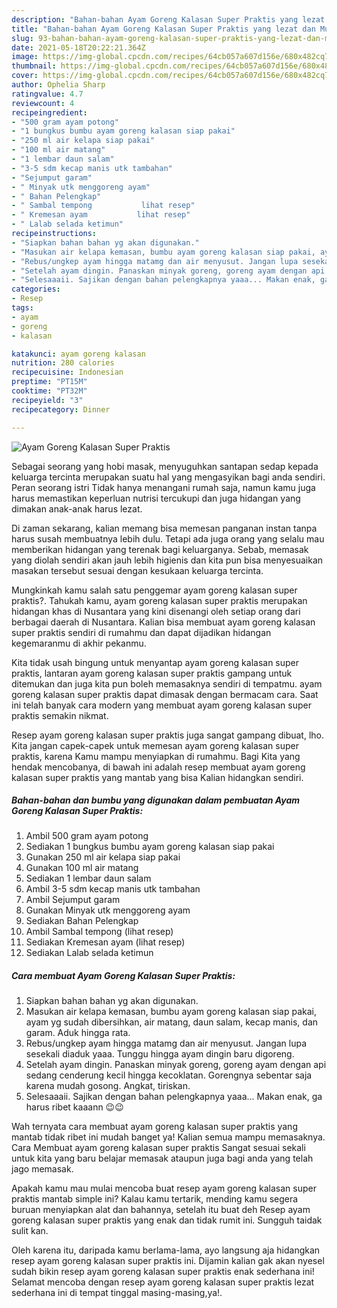 ```yaml
---
description: "Bahan-bahan Ayam Goreng Kalasan Super Praktis yang lezat dan Mudah Dibuat"
title: "Bahan-bahan Ayam Goreng Kalasan Super Praktis yang lezat dan Mudah Dibuat"
slug: 93-bahan-bahan-ayam-goreng-kalasan-super-praktis-yang-lezat-dan-mudah-dibuat
date: 2021-05-18T20:22:21.364Z
image: https://img-global.cpcdn.com/recipes/64cb057a607d156e/680x482cq70/ayam-goreng-kalasan-super-praktis-foto-resep-utama.jpg
thumbnail: https://img-global.cpcdn.com/recipes/64cb057a607d156e/680x482cq70/ayam-goreng-kalasan-super-praktis-foto-resep-utama.jpg
cover: https://img-global.cpcdn.com/recipes/64cb057a607d156e/680x482cq70/ayam-goreng-kalasan-super-praktis-foto-resep-utama.jpg
author: Ophelia Sharp
ratingvalue: 4.7
reviewcount: 4
recipeingredient:
- "500 gram ayam potong"
- "1 bungkus bumbu ayam goreng kalasan siap pakai"
- "250 ml air kelapa siap pakai"
- "100 ml air matang"
- "1 lembar daun salam"
- "3-5 sdm kecap manis utk tambahan"
- "Sejumput garam"
- " Minyak utk menggoreng ayam"
- " Bahan Pelengkap"
- " Sambal tempong           lihat resep"
- " Kremesan ayam           lihat resep"
- " Lalab selada ketimun"
recipeinstructions:
- "Siapkan bahan bahan yg akan digunakan."
- "Masukan air kelapa kemasan, bumbu ayam goreng kalasan siap pakai, ayam yg sudah dibersihkan, air matang, daun salam, kecap manis, dan garam. Aduk hingga rata."
- "Rebus/ungkep ayam hingga matamg dan air menyusut. Jangan lupa sesekali diaduk yaaa. Tunggu hingga ayam dingin baru digoreng."
- "Setelah ayam dingin. Panaskan minyak goreng, goreng ayam dengan api sedang cenderung kecil hingga kecoklatan. Gorengnya sebentar saja karena mudah gosong. Angkat, tiriskan."
- "Selesaaaii. Sajikan dengan bahan pelengkapnya yaaa... Makan enak, ga harus ribet kaaann 😉😉"
categories:
- Resep
tags:
- ayam
- goreng
- kalasan

katakunci: ayam goreng kalasan 
nutrition: 280 calories
recipecuisine: Indonesian
preptime: "PT15M"
cooktime: "PT32M"
recipeyield: "3"
recipecategory: Dinner

---
```



![Ayam Goreng Kalasan Super Praktis](https://img-global.cpcdn.com/recipes/64cb057a607d156e/680x482cq70/ayam-goreng-kalasan-super-praktis-foto-resep-utama.jpg)

Sebagai seorang yang hobi masak, menyuguhkan santapan sedap kepada keluarga tercinta merupakan suatu hal yang mengasyikan bagi anda sendiri. Peran seorang istri Tidak hanya menangani rumah saja, namun kamu juga harus memastikan keperluan nutrisi tercukupi dan juga hidangan yang dimakan anak-anak harus lezat.

Di zaman  sekarang, kalian memang bisa memesan panganan instan tanpa harus susah membuatnya lebih dulu. Tetapi ada juga orang yang selalu mau memberikan hidangan yang terenak bagi keluarganya. Sebab, memasak yang diolah sendiri akan jauh lebih higienis dan kita pun bisa menyesuaikan masakan tersebut sesuai dengan kesukaan keluarga tercinta. 



Mungkinkah kamu salah satu penggemar ayam goreng kalasan super praktis?. Tahukah kamu, ayam goreng kalasan super praktis merupakan hidangan khas di Nusantara yang kini disenangi oleh setiap orang dari berbagai daerah di Nusantara. Kalian bisa membuat ayam goreng kalasan super praktis sendiri di rumahmu dan dapat dijadikan hidangan kegemaranmu di akhir pekanmu.

Kita tidak usah bingung untuk menyantap ayam goreng kalasan super praktis, lantaran ayam goreng kalasan super praktis gampang untuk ditemukan dan juga kita pun boleh memasaknya sendiri di tempatmu. ayam goreng kalasan super praktis dapat dimasak dengan bermacam cara. Saat ini telah banyak cara modern yang membuat ayam goreng kalasan super praktis semakin nikmat.

Resep ayam goreng kalasan super praktis juga sangat gampang dibuat, lho. Kita jangan capek-capek untuk memesan ayam goreng kalasan super praktis, karena Kamu mampu menyiapkan di rumahmu. Bagi Kita yang hendak mencobanya, di bawah ini adalah resep membuat ayam goreng kalasan super praktis yang mantab yang bisa Kalian hidangkan sendiri.

<!--inarticleads1-->

##### Bahan-bahan dan bumbu yang digunakan dalam pembuatan Ayam Goreng Kalasan Super Praktis:

1. Ambil 500 gram ayam potong
1. Sediakan 1 bungkus bumbu ayam goreng kalasan siap pakai
1. Gunakan 250 ml air kelapa siap pakai
1. Gunakan 100 ml air matang
1. Sediakan 1 lembar daun salam
1. Ambil 3-5 sdm kecap manis utk tambahan
1. Ambil Sejumput garam
1. Gunakan  Minyak utk menggoreng ayam
1. Sediakan  Bahan Pelengkap
1. Ambil  Sambal tempong           (lihat resep)
1. Sediakan  Kremesan ayam           (lihat resep)
1. Sediakan  Lalab selada ketimun




<!--inarticleads2-->

##### Cara membuat Ayam Goreng Kalasan Super Praktis:

1. Siapkan bahan bahan yg akan digunakan.
1. Masukan air kelapa kemasan, bumbu ayam goreng kalasan siap pakai, ayam yg sudah dibersihkan, air matang, daun salam, kecap manis, dan garam. Aduk hingga rata.
1. Rebus/ungkep ayam hingga matamg dan air menyusut. Jangan lupa sesekali diaduk yaaa. Tunggu hingga ayam dingin baru digoreng.
1. Setelah ayam dingin. Panaskan minyak goreng, goreng ayam dengan api sedang cenderung kecil hingga kecoklatan. Gorengnya sebentar saja karena mudah gosong. Angkat, tiriskan.
1. Selesaaaii. Sajikan dengan bahan pelengkapnya yaaa... Makan enak, ga harus ribet kaaann 😉😉




Wah ternyata cara membuat ayam goreng kalasan super praktis yang mantab tidak ribet ini mudah banget ya! Kalian semua mampu memasaknya. Cara Membuat ayam goreng kalasan super praktis Sangat sesuai sekali untuk kita yang baru belajar memasak ataupun juga bagi anda yang telah jago memasak.

Apakah kamu mau mulai mencoba buat resep ayam goreng kalasan super praktis mantab simple ini? Kalau kamu tertarik, mending kamu segera buruan menyiapkan alat dan bahannya, setelah itu buat deh Resep ayam goreng kalasan super praktis yang enak dan tidak rumit ini. Sungguh taidak sulit kan. 

Oleh karena itu, daripada kamu berlama-lama, ayo langsung aja hidangkan resep ayam goreng kalasan super praktis ini. Dijamin kalian gak akan nyesel sudah bikin resep ayam goreng kalasan super praktis enak sederhana ini! Selamat mencoba dengan resep ayam goreng kalasan super praktis lezat sederhana ini di tempat tinggal masing-masing,ya!.

